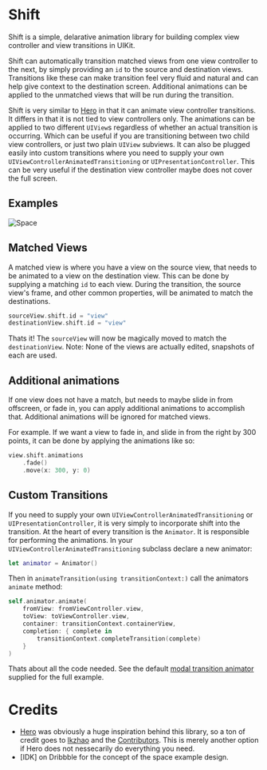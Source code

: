 # Shift

Shift is a simple, delarative animation library for building complex view controller and view transitions in UIKit.

Shift can automatically transition matched views from one view controller to the next, by simply providing an `id` to the source and destination views. Transitions like these can make transition feel very fluid and natural and can help give context to the destination screen. Additional animations can be applied to the unmatched views that will be run during the transition.

Shift is very similar to [Hero](https://github.com/HeroTransitions/Hero) in that it can animate view controller transitions. It differs in that it is not tied to view controllers only. The animations can be applied to two different `UIView`s regardless of whether an actual transition is occurring. Which can be useful if you are transitioning between two child view controllers, or just two plain `UIView` subviews. It can also be plugged easily into custom transitions where you need to supply your own `UIViewControllerAnimatedTransitioning` or `UIPresentationController`. This can be very useful if the destination view controller maybe does not cover the full screen.

## Examples
![Space](https://github.com/wickwirew/Shift/blob/master/Resources/SpaceGif.gif)

## Matched Views
A matched view is where you have a view on the source view, that needs to be animated to a view on the destination view. This can be done by supplying a matching `id` to each view. During the transition, the source view's frame, and other common properties, will be animated to match the destinations.
```swift
sourceView.shift.id = "view"
destinationView.shift.id = "view"
```
Thats it! The `sourceView` will now be magically moved to match the `destinationView`.
Note: None of the views are actually edited, snapshots of each are used.

## Additional animations
If one view does not have a match, but needs to maybe slide in from offscreen, or fade in, you can apply additional animations to accomplish that.
Additional animations will be ignored for matched views.

For example. If we want a view to fade in, and slide in from the right by 300 points, it can be done by applying the animations like so:
```swift
view.shift.animations
    .fade()
    .move(x: 300, y: 0)
```

## Custom Transitions
If you need to supply your own `UIViewControllerAnimatedTransitioning` or `UIPresentationController`, it is very simply to incorporate shift into the transition.
At the heart of every transition is the `Animator`. It is responsible for performing the animations.
In your `UIViewControllerAnimatedTransitioning` subclass declare a new animator:
```swift
let animator = Animator()
```
Then in `animateTransition(using transitionContext:)` call the animators `animate` method:
```swift
self.animator.animate(
    fromView: fromViewController.view,
    toView: toViewController.view,
    container: transitionContext.containerView,
    completion: { complete in
        transitionContext.completeTransition(complete)
    }
)
```
Thats about all the code needed. See the default [modal transition animator](https://github.com/wickwirew/Shift/blob/8c4f806a776bcbcb3a729688ec77d79599e08e3b/Shift/Transitions/Modal/ModalTransitionPresenting.swift#L30) supplied for the full example.

# Credits
* [Hero](https://github.com/HeroTransitions/Hero) was obviously a huge inspiration behind this library, so a ton of credit goes to [lkzhao](https://github.com/lkzhao) and the [Contributors](https://github.com/HeroTransitions/Hero/graphs/contributors). This is merely another option if Hero does not nessecarily do everything you need.
* [IDK] on Dribbble for the concept of the space example design.
